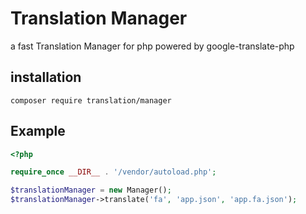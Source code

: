 # Translation Manager
a fast Translation Manager for php powered by google-translate-php

## installation
```
composer require translation/manager
```

## Example
```php
<?php

require_once __DIR__ . '/vendor/autoload.php';

$translationManager = new Manager();
$translationManager->translate('fa', 'app.json', 'app.fa.json');
```